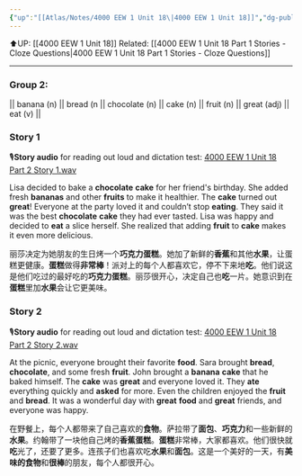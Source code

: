 ```yaml
---
{"up":"[[Atlas/Notes/4000 EEW 1 Unit 18\|4000 EEW 1 Unit 18]]","dg-publish":true,"permalink":"/atlas/notes/4000-eew-1-unit-18-part-2-stories/","dgPassFrontmatter":true}
---
```


⬆️UP: [[4000 EEW 1 Unit 18]]
Related: [[4000 EEW 1 Unit 18 Part 1 Stories - Cloze Questions\|4000 EEW 1 Unit 18 Part 1 Stories - Cloze Questions]]

---
### Group 2: 
|| banana (n) || bread (n ||  chocolate (n) || cake (n) || fruit (n) || great (adj) || eat (v) ||

### Story 1
🎙️**Story audio** for reading out loud and dictation test:  [4000 EEW 1 Unit 18 Part 2 Story 1.wav](https://drive.google.com/file/d/1EWhdGSIFI2UigJ8_Mumy1iuwGCO3m3wJ/view?usp=drive_link)

Lisa decided to bake a **chocolate** **cake** for her friend's birthday. She added fresh **bananas** and other **fruits** to make it healthier. The **cake** turned out **great**! Everyone at the party loved it and couldn’t stop **eating**. They said it was the best **chocolate** **cake** they had ever tasted. Lisa was happy and decided to **eat** a slice herself. She realized that adding **fruit** to **cake** makes it even more delicious.

丽莎决定为她朋友的生日烤一个**巧克力蛋糕**。她加了新鲜的**香蕉**和其他**水果**，让蛋糕更健康。**蛋糕**做得**非常棒**！派对上的每个人都喜欢它，停不下来地**吃**。他们说这是他们吃过的最好吃的**巧克力蛋糕**。丽莎很开心，决定自己也**吃**一片。她意识到在**蛋糕**里加**水果**会让它更美味。
### Story 2
🎙️**Story audio** for reading out loud and dictation test:  [4000 EEW 1 Unit 18 Part 2 Story 2.wav](https://drive.google.com/file/d/1C-vpnPj5OEVAlzADwQbygyQ7uy45hcw3/view?usp=drive_link)

At the picnic, everyone brought their favorite **food**. Sara brought **bread**, **chocolate**, and some fresh **fruit**. John brought a **banana** **cake** that he baked himself. The **cake** was **great** and everyone loved it. They **ate** everything quickly and **asked** for more. Even the children enjoyed the **fruit** and **bread**. It was a wonderful day with **great** **food** and **great** friends, and everyone was happy.

在野餐上，每个人都带来了自己喜欢的**食物**。萨拉带了**面包**、**巧克力**和一些新鲜的**水果**。约翰带了一块他自己烤的**香蕉蛋糕**。**蛋糕**非常棒，大家都喜欢。他们很快就**吃**光了，还要了更多。连孩子们也喜欢吃**水果**和**面包**。这是一个美好的一天，有**美味的食物**和**很棒**的朋友，每个人都很开心。